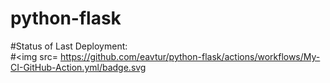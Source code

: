 # python-flask


#Status of Last Deployment:<br>
#<img src=
https://github.com/eavtur/python-flask/actions/workflows/My-CI-GitHub-Action.yml/badge.svg


                                                                                                     


